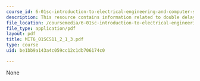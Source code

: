 ```yaml
---
course_id: 6-01sc-introduction-to-electrical-engineering-and-computer-science-i-spring-2011
description: This resource contains information related to double delay state machine.
file_location: /coursemedia/6-01sc-introduction-to-electrical-engineering-and-computer-science-i-spring-2011/be1bb9a143a4c059cc12c1db706174c0_MIT6_01SCS11_2_1_3.pdf
file_type: application/pdf
layout: pdf
title: MIT6_01SCS11_2_1_3.pdf
type: course
uid: be1bb9a143a4c059cc12c1db706174c0

---
```

None